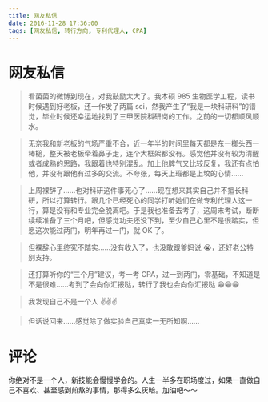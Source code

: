 ```yaml
---
title: 网友私信
date: 2016-11-28 17:36:00
tags: [网友私信, 转行方向, 专利代理人, CPA]
---
```


# 网友私信
> 看菌菌的微博到现在，对我鼓励太大了。我本硕 985 生物医学工程，读书时候遇到好老板，还一作发了两篇 sci，然我产生了“我是一块科研料”的错觉，毕业时候还幸运地找到了三甲医院科研岗的工作。之前的一切都顺风顺水。

> 无奈我和新老板的气场严重不合，近一年半的时间里每天都是东一榔头西一棒槌，整天被老板牵着鼻子走，连个大框架都没有。感觉他并没有较为清醒或者成熟的思路，我跟着也特别混乱。加上他脾气又比较反复，我还有点怕他，并没有跟他有过多的交流。不夸张，每天上班都是上坟的心情……

> 上周裸辞了……也对科研这件事死心了……现在想来其实自己并不擅长科研，所以打算转行。跟几个已经死心的同学打听她们在做专利代理人这一行，算是没有和专业完全脱离吧。于是我也准备去考了，这周末考试，断断续续准备了三个月吧，但感觉功夫还没下到，至少自己心里不是很踏实，但愿这次能过两门，明年再过一门，就 OK 了。

> 但裸辞心里终究不踏实……没有收入了，也没敢跟爹妈说 :sob:，还好老公特别支持。

> 还打算听你的“三个月”建议，考一考 CPA，过一到两门，零基础，不知道是不是很难……考到了会向你汇报哒，转行了我也会向你汇报哒 :grin::grin::grin:

> 我发现自己不是一个人 :v::v::v:

> 但话说回来……感觉除了做实验自己真实一无所知啊……

# 评论
你绝对不是一个人，新技能会慢慢学会的。人生一半多在职场度过，如果一直做自己不喜欢、甚至感到煎熬的事情，那得多么灰暗。加油吧～～
